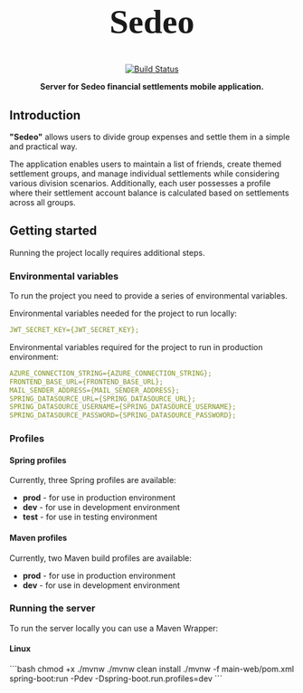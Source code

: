 <h1 align="center" style="font-family: 'GFS Didot', serif; font-weight: bold; font-size: 60px;">Sedeo</h1>


<p align="center">
  <a href="https://github.com/sedeo-organization/sedeo-backend/actions/workflows/maven.yml">
    <img src="https://github.com/sedeo-organization/sedeo-backend/actions/workflows/maven.yml/badge.svg" alt="Build Status">
  </a>
</p>

<p align="center">
    <b>Server for Sedeo financial settlements mobile application.</b>
</p>

<h2 id="introduction">Introduction</h2>

<b>"Sedeo"</b> allows users to divide group expenses and settle them in a simple and practical way.

The application enables users to maintain a list of friends, create themed settlement groups,
and manage individual settlements while considering various division scenarios. Additionally, each user possesses a profile where their settlement account balance is calculated based on settlements across all groups.
<h2 id="started">Getting started</h2>

Running the project locally requires additional steps.

<h3>Environmental variables</h2>

To run the project you need to provide a series of environmental variables. 

Environmental variables needed for the project to run locally:
```yaml
JWT_SECRET_KEY={JWT_SECRET_KEY};
```

Environmental variables required for the project to run in production environment:
```yaml
AZURE_CONNECTION_STRING={AZURE_CONNECTION_STRING};
FRONTEND_BASE_URL={FRONTEND_BASE_URL};
MAIL_SENDER_ADDRESS={MAIL_SENDER_ADDRESS};
SPRING_DATASOURCE_URL={SPRING_DATASOURCE_URL};
SPRING_DATASOURCE_USERNAME={SPRING_DATASOURCE_USERNAME};
SPRING_DATASOURCE_PASSWORD={SPRING_DATASOURCE_PASSWORD};
```

<h3>Profiles</h2>

<h4>Spring profiles</h4>

Currently, three Spring profiles are available:
<ul>
  <li><b>prod</b> - for use in production environment</li>
  <li><b>dev</b> - for use in development environment</li>
  <li><b>test</b> - for use in testing environment</li>
</ul>

<h4>Maven profiles</h4>
Currently, two Maven build profiles are available:
<ul>
  <li><b>prod</b> - for use in production environment</li>
  <li><b>dev</b> - for use in development environment</li>
</ul>

<h3>Running the server</h3>

To run the server locally you can use a Maven Wrapper:

<h4>Linux</h4>
```bash
chmod +x ./mvnw
./mvnw clean install
./mvnw -f main-web/pom.xml spring-boot:run -Pdev -Dspring-boot.run.profiles=dev
```

[build-badge]: https://github.com/sedeo-organization/sedeo-backend/actions/workflows/maven.yml/badge.svg
[build-url]: https://github.com/sedeo-organization/sedeo-backend/actions/workflows/maven.yml